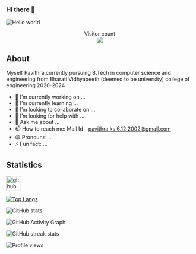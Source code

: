 ### Hi there 👋

<img src="https://raw.githubusercontent.com/sagar-viradiya/sagar-viradiya/master/resources/banner.png" alt="Hello world">

<p align="center"> 
  Visitor count<br>
  <img src="https://profile-counter.glitch.me/sagar-viradiya/count.svg" />
</p>

## About

Myself Pavithra,currently pursuing B.Tech in computer science and engineering from Bharati Vidhyapeeth (deemed to be university) college of engineering 2020-2024.


- 🔭 I’m currently working on ...
- 🌱 I’m currently learning ...
- 👯 I’m looking to collaborate on ...
- 🤔 I’m looking for help with ...
- 💬 Ask me about ...
- 📫 How to reach me: Mail Id - pavithra.ks.6.12.2002@gmail.com
- 😄 Pronouns: ...
- ⚡ Fun fact: ...

## Statistics

[<img src='https://cdn.jsdelivr.net/npm/simple-icons@3.0.1/icons/github.svg' alt='github' height='40'>](https://github.com/Pavithra-ks-06)  

[![Top Langs](https://github-readme-stats.vercel.app/api/top-langs/?username=Pavithra-ks-06)](https://github.com/anuraghazra/github-readme-stats)

![GitHub stats](https://github-readme-stats.vercel.app/api?username=Pavithra-ks-06&show_icons=true&count_private=true)  

![GitHub Activity Graph](https://activity-graph.herokuapp.com/graph?username=Pavithra-ks-06)  

![GitHub streak stats](https://github-readme-streak-stats.herokuapp.com/?user=Pavithra-ks-06)  

![Profile views](https://gpvc.arturio.dev/Pavithra-ks-06)
